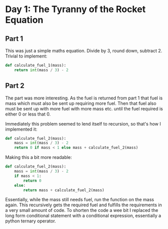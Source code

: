 # Day 1: The Tyranny of the Rocket Equation

## Part 1

This was just a simple maths equation. Divide by 3, round down, subtract 2.
Trivial to implement:

```python
def calculate_fuel_1(mass):
    return int(mass / 3) - 2
```

## Part 2

The part was more interesting. As the fuel is returned from part 1 
that fuel is mass which must also be sent up requiring more fuel. 
Then that fuel also must be sent up with more fuel with more mass etc.
until the fuel required is either 0 or less that 0.

Immediately this problem seemed to lend itself to recursion, so that's how
I implemented it:

```python
def calculate_fuel_2(mass):
    mass = int(mass / 3) - 2
    return 0 if mass < 1 else mass + calculate_fuel_2(mass)
```

Making this a bit more readable:

```python
def calculate_fuel_2(mass):
    mass = int(mass / 3) - 2
    if mass < 1:
        return 0 
    else:
        return mass + calculate_fuel_2(mass)
```

Essentially, while the mass still needs fuel, run the function
on the mass again. This recursively gets the required fuel and
fulfills the requirements in a very small amount of code. To
shorten the code a wee bit I replaced the long form conditional statement
with a conditional expression, essentially a python ternary operator.
